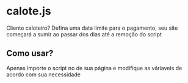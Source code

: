 # calote.js

Cliente caloteiro? Defina uma data limite para o pagamento, seu site começará a sumir ao passar dos dias até a remoção do script

## Como usar?

Apenas importe o script no <head> de sua página e modifique as váriaveis de acordo com sua necessidade
  
  
